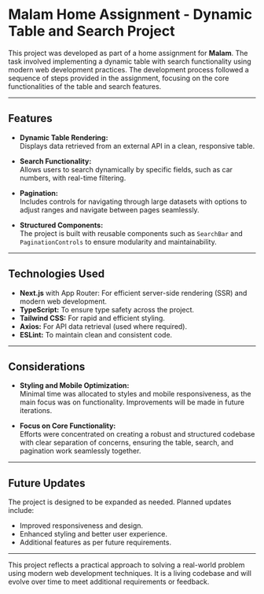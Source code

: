 # Malam Home Assignment - Dynamic Table and Search Project

This project was developed as part of a home assignment for **Malam**. The task involved implementing a dynamic table with search functionality using modern web development practices. The development process followed a sequence of steps provided in the assignment, focusing on the core functionalities of the table and search features.

---

## Features

- **Dynamic Table Rendering:**  
  Displays data retrieved from an external API in a clean, responsive table.
- **Search Functionality:**  
  Allows users to search dynamically by specific fields, such as car numbers, with real-time filtering.

- **Pagination:**  
  Includes controls for navigating through large datasets with options to adjust ranges and navigate between pages seamlessly.

- **Structured Components:**  
  The project is built with reusable components such as `SearchBar` and `PaginationControls` to ensure modularity and maintainability.

---

## Technologies Used

- **Next.js** with App Router: For efficient server-side rendering (SSR) and modern web development.
- **TypeScript:** To ensure type safety across the project.
- **Tailwind CSS:** For rapid and efficient styling.
- **Axios:** For API data retrieval (used where required).
- **ESLint:** To maintain clean and consistent code.

---

## Considerations

- **Styling and Mobile Optimization:**  
  Minimal time was allocated to styles and mobile responsiveness, as the main focus was on functionality. Improvements will be made in future iterations.

- **Focus on Core Functionality:**  
  Efforts were concentrated on creating a robust and structured codebase with clear separation of concerns, ensuring the table, search, and pagination work seamlessly together.

---

## Future Updates

The project is designed to be expanded as needed. Planned updates include:

- Improved responsiveness and design.
- Enhanced styling and better user experience.
- Additional features as per future requirements.

---

This project reflects a practical approach to solving a real-world problem using modern web development techniques. It is a living codebase and will evolve over time to meet additional requirements or feedback.
